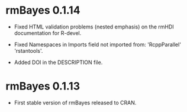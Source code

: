 # rmBayes 0.1.14

* Fixed HTML validation problems (nested emphasis) on the rmHDI documentation for R-devel.

* Fixed Namespaces in Imports field not imported from: 'RcppParallel' 'rstantools'.

* Added DOI in the DESCRIPTION file.


# rmBayes 0.1.13

* First stable version of rmBayes released to CRAN.
